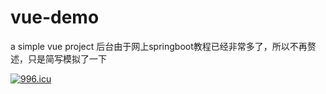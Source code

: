 # vue-demo
a simple vue project
后台由于网上springboot教程已经非常多了，所以不再赘述，只是简写模拟了一下

<a href="https://996.icu"><img src="https://img.shields.io/badge/link-996.icu-red.svg" alt="996.icu"></a>
